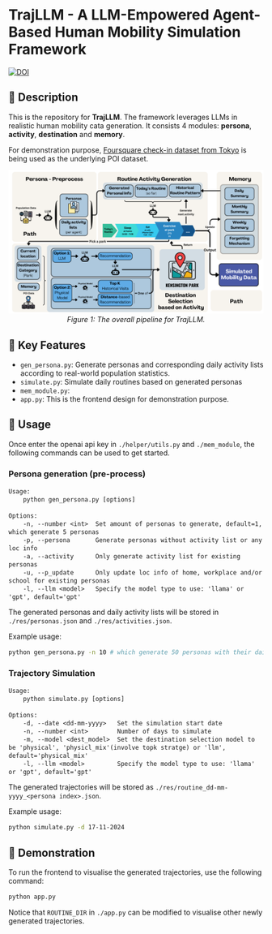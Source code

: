 # TrajLLM - A LLM-Empowered Agent-Based Human Mobility Simulation Framework

[![DOI](https://zenodo.org/badge/899960242.svg)](https://doi.org/10.5281/zenodo.14885828)

## 📜 Description
This is the repository for **TrajLLM**. The framework leverages LLMs in realistic human mobility cata generation. It consists 4 modules: **persona**, **activity**, **destination** and **memory**.

For demonstration purpose, [Foursquare check-in dataset from Tokyo](https://www.kaggle.com/datasets/chetanism/foursquare-nyc-and-tokyo-checkin-dataset) is being used as the underlying POI dataset.

<p align="center">
<img src="img/pipeline.png">
  <br>
  <em>Figure 1: The overall pipeline for TrajLLM.</em>
</p>

## 🏅 Key Features
- `gen_persona.py`: Generate personas and corresponding daily activity lists according to real-world population statistics.
- `simulate.py`: Simulate daily routines based on generated personas
- `mem_module.py`: 
- `app.py`: This is the frontend design for demonstration purpose.

## 🍳 Usage
Once enter the openai api key in `./helper/utils.py` and `./mem_module`, the following commands can be used to get started.

### Persona generation (pre-process)
```
Usage:
    python gen_persona.py [options]

Options:
    -n, --number <int>  Set amount of personas to generate, default=1, which generate 5 personas
    -p, --persona       Generate personas without activity list or any loc info
    -a, --activity      Only generate activity list for existing personas
    -u, --p_update      Only update loc info of home, workplace and/or school for existing personas
    -l, --llm <model>   Specify the model type to use: 'llama' or 'gpt', default='gpt'
```

The generated personas and daily activity lists will be stored in `./res/personas.json` and `./res/activities.json`.

Example usage:
```bash
python gen_persona.py -n 10 # which generate 50 personas with their daily activitiy lists
```

### Trajectory Simulation
```
Usage:
    python simulate.py [options]

Options:
    -d, --date <dd-mm-yyyy>   Set the simulation start date
    -n, --number <int>        Number of days to simulate
    -m, --model <dest_model>  Set the destination selection model to be 'physical', 'physicl_mix'(involve topk stratge) or 'llm', default='physical_mix'
    -l, --llm <model>         Specify the model type to use: 'llama' or 'gpt', default='gpt'
```

The generated trajectories will be stored as `./res/routine_dd-mm-yyyy_<persona index>.json`.

Example usage:
```bash
python simulate.py -d 17-11-2024
```

## 🚀 Demonstration
To run the frontend to visualise the generated trajectories, use the following command:
```bash
python app.py
```

Notice that `ROUTINE_DIR` in `./app.py` can be modified to visualise other newly generated trajectories.
